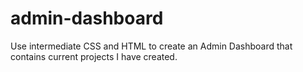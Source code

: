 # admin-dashboard

Use intermediate CSS and HTML to create an Admin Dashboard that contains current projects I have created.
